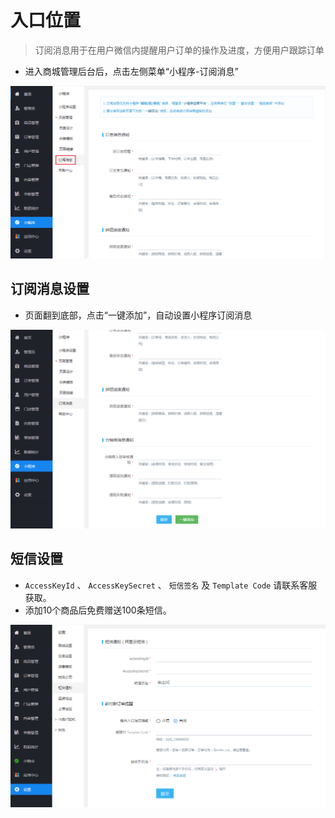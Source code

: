 # 入口位置

> 订阅消息用于在用户微信内提醒用户订单的操作及进度，方便用户跟踪订单

- 进入商城管理后台后，点击左侧菜单“小程序-订阅消息”

![app_message](../_images/app_message.png)

## 订阅消息设置

- 页面翻到底部，点击“一键添加”，自动设置小程序订阅消息

![onekey_add_message](../_images/onekey_add_message.png)

## 短信设置

- `AccessKeyId` 、 `AccessKeySecret` 、 `短信签名` 及 `Template Code` 请联系客服获取。
- 添加10个商品后免费赠送100条短信。

![config_sms](../_images/config_sms.png)
